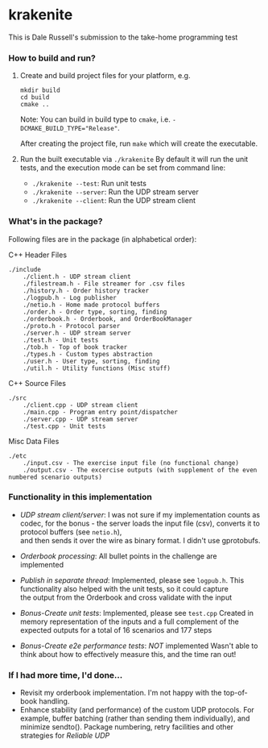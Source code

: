 # krakenite

This is Dale Russell's submission to the take-home programming test

### How to build and run?

1. Create and build project files for your platform, e.g.
   ```
   mkdir build
   cd build
   cmake ..
   ```
   Note: You can build in build type to ```cmake```, i.e. ```-DCMAKE_BUILD_TYPE="Release"```.

   After creating the project file, run ```make``` which will create the executable.

2. Run the built executable via ```./krakenite```
   By default it will run the unit tests, and the execution mode can be set from command line:

    - ```./krakenite --test```: Run unit tests
	- ```./krakenite --server```: Run the UDP stream server
	- ```./krakenite --client```: Run the UDP stream client

### What's in the package?

Following files are in the package (in alphabetical order):

C++ Header Files
```
./include
	./client.h - UDP stream client 
	./filestream.h - File streamer for .csv files
	./history.h - Order history tracker
	./logpub.h - Log publisher
	./netio.h - Home made protocol buffers
	./order.h - Order type, sorting, finding
	./orderbook.h - Orderbook, and OrderBookManager 
	./proto.h - Protocol parser
	./server.h - UDP stream server
	./test.h - Unit tests
	./tob.h - Top of book tracker
	./types.h - Custom types abstraction
	./user.h - User type, sorting, finding
	./util.h - Utility functions (Misc stuff)
```

C++ Source Files
```
./src
	./client.cpp - UDP stream client
	./main.cpp - Program entry point/dispatcher
	./server.cpp - UDP stream server
	./test.cpp - Unit tests
```

Misc Data Files
```
./etc
	./input.csv - The exercise input file (no functional change)
	./output.csv - The excercise outputs (with supplement of the even numbered scenario outputs)
```

### Functionality in this implementation

- *UDP stream client/server*: I was not sure if my implementation counts as codec, 
  for the bonus - the server loads the input file (csv), converts it to protocol buffers (see ```netio.h```),	
  and then sends it over the wire as binary format. I didn't use gprotobufs.

- *Orderbook processing*: All bullet points in the challenge are implemented

- *Publish in separate thread*: Implemented, please see ```logpub.h```.
  This functionality also helped with the unit tests, so it could capture	
  the output from the Orderbook and cross validate with the input

- *Bonus-Create unit tests*: Implemented, please see ```test.cpp```
  Created in memory representation of the inputs and a full complement of the 
  expected outputs for a total of 16 scenarios and 177 steps

- *Bonus-Create e2e performance tests*: _NOT_ implemented
  Wasn't able to think about how to effectively measure this, 
  and the time ran out!

### If I had more time, I'd done...
- Revisit my orderbook implementation. I'm not happy with the top-of-book handling.
- Enhance stability (and performance) of the custom UDP protocols. 
  For example, buffer batching (rather than sending them individually), and minimize sendto().
  Package numbering, retry facilities and other strategies for *Reliable UDP*
